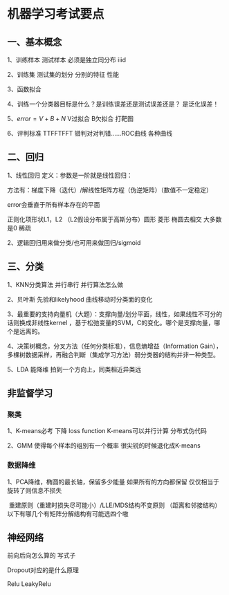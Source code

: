 # 机器学习考试要点

## 一、基本概念

1、训练样本 测试样本 必须是独立同分布 iiid

2、训练集 测试集的划分 分别的特征 性能

3、函数拟合

4、训练一个分类器目标是什么？是训练误差还是测试误差还是？ 是泛化误差！

5、$error=V+B+N$  V过拟合 B欠拟合 打靶图

6、评判标准 TTFFTFFT 错判对对判错......ROC曲线 各种曲线



## 二、回归

1、线性回归 定义：参数是一阶就是线性回归：

方法有：梯度下降（迭代）/解线性矩阵方程（伪逆矩阵）（数值不一定稳定）

error会垂直于所有样本存在的平面

正则化项形状L1，L2 （L2假设分布属于高斯分布）圆形 菱形 椭圆去相交 大多数是0 稀疏

2、逻辑回归用来做分类/也可用来做回归/sigmoid



## 三、分类

1、KNN分类算法 并行串行 并行算法怎么做

2、贝叶斯 先验和likelyhood 曲线移动时分类面的变化

3、最重要的支持向量机（大题）：支撑向量/划分平面，线性，如果线性不可分的话则换成非线性kernel ，基于松弛变量的SVM，C的变化。哪个是支撑向量，哪个是远离的。

4、决策树概念，分叉方法（任何分类标准），信息熵增益（Information Gain），多棵树数据采样，再融合判断（集成学习方法）弱分类器的结构并非一种类型。

5、LDA 能降维 拍到一个方向上，同类相近异类远 



## 非监督学习

### 聚类 

1、K-means必考 下降 loss function K-means可以并行计算 分布式伪代码

2、GMM 使得每个样本的组别有一个概率 很尖锐的时候退化成K-means

### 数据降维

1、PCA降维，椭圆的最长轴，保留多少能量 如果所有的方向都保留 仅仅相当于旋转了则信息不损失

​	重建原则（重建时损失尽可能小）/LLE/MDS结构不变原则 （距离和邻接结构）以下有哪几个有矩阵分解结构有可能选四个嗷



## 神经网络

前向后向怎么算的 写式子

 Dropout对应的是什么原理

Relu LeakyRelu
